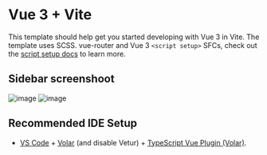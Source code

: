 # Vue 3 + Vite

This template should help get you started developing with Vue 3 in Vite. The template uses SCSS. vue-router and Vue 3 `<script setup>` SFCs, check out the [script setup docs](https://v3.vuejs.org/api/sfc-script-setup.html#sfc-script-setup) to learn more.

## Sidebar screenshoot
![image](https://user-images.githubusercontent.com/52404803/229292830-7b1a8c2c-d404-4478-ac58-86b54b108efd.png)
![image](https://user-images.githubusercontent.com/52404803/229292881-f4a452cf-cc86-4dab-bbbe-0943cb2f3ea7.png)



## Recommended IDE Setup

- [VS Code](https://code.visualstudio.com/) + [Volar](https://marketplace.visualstudio.com/items?itemName=Vue.volar) (and disable Vetur) + [TypeScript Vue Plugin (Volar)](https://marketplace.visualstudio.com/items?itemName=Vue.vscode-typescript-vue-plugin).
